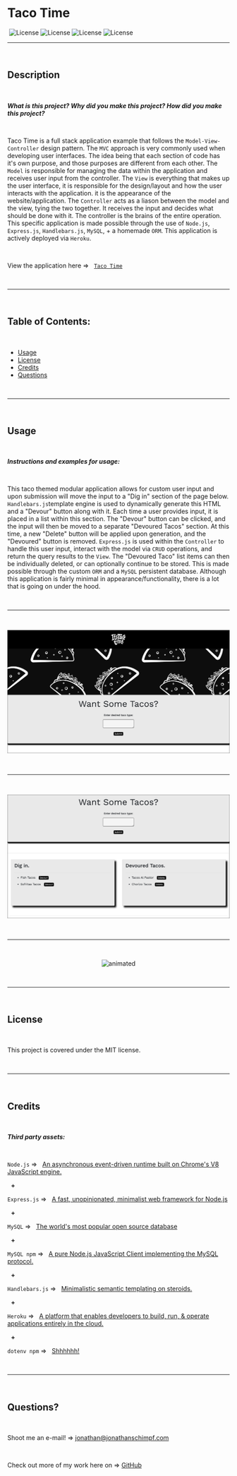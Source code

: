 # Taco Time
‏‏‎
‎‎![License](https://img.shields.io/static/v1?label=License&message=MIT&color=brightgreen) 
![License](https://img.shields.io/static/v1?label=Language&message=JavaScript&color=yellow) 
![License](https://img.shields.io/static/v1?label=Language&message=HTML5&color=orange) 
![License](https://img.shields.io/static/v1?label=Language&message=CSS3&color=blue) 
  

  ---
  
  <p>&nbsp;<p>
    

## Description 

<p>&nbsp;<p>

<strong><em>What is this project? Why did you make this project? How did you make this project?</strong></em>

<p>&nbsp;<p>

Taco Time is a full stack application example that follows the `Model-View-Controller` design pattern. The `MVC` approach is very commonly used when developing user interfaces. The idea being that each section of code has it's own purpose, and those purposes are different from each other. The `Model` is responsible for managing the data within the application and receives user input from the controller. The `View` is everything that makes up the user interface, it is responsible for the design/layout and how the user interacts with the application. it is the appearance of the website/application. The `Controller` acts as a liason between the model and the view, tying the two together. It receives the input and decides what should be done with it. The controller is the brains of the entire operation. This specific application is made possible through the use of `Node.js`, `Express.js`, `Handlebars.js`, `MySQL`, + a homemade `ORM`. This application is actively deployed via `Heroku`.
<p>&nbsp;<p>


View the application here =>‏‏‎ ‎‏‏‎ ‎‏‏‎ ‎‏‏[`Taco Time`](https://taco-time-handlebars.herokuapp.com/)


<p>&nbsp;<p>


---

<p>&nbsp;<p>


## Table of Contents: 

<p>&nbsp;<p>

* [Usage](#usage)
* [License](#license)
* [Credits](#credits)
* [Questions](#questions)

<p>&nbsp;<p>

---


<p>&nbsp;<p>


## Usage


<p>&nbsp;<p>


<strong><em>Instructions and examples for usage:</strong></em>

<p>&nbsp;<p>

This taco themed modular application allows for custom user input and upon submission will move the input to a "Dig in" section of the page below. `Handlebars.js`template engine is used to dynamically generate this HTML and a "Devour" button along with it. Each time a user provides input, it is placed in a list within this section. The "Devour" button can be clicked, and the input will then be moved to a separate "Devoured Tacos" section. At this time, a new "Delete" button will be applied upon generation, and the "Devoured" button is removed. `Express.js` is used within the `Controller` to handle this user input, interact with the model via `CRUD` operations, and return the query results to the `View`. The "Devoured Taco" list items can then be individually deleted, or can optionally continue to be stored. This is made possible through the custom `ORM` and a `MySQL` persistent database. Although this application is fairly minimal in appearance/functionality, there is a lot that is going on under the hood.


<p>&nbsp;<p>



---

<p>&nbsp;<p>



[![IMAGE](public/assets/img/readme_screengrab.jpg)](https://taco-time-handlebars.herokuapp.com/) 


<p>&nbsp;<p>


---


<p>&nbsp;<p>


[![IMAGE](public/assets/img/readme_screengrab_2.jpg)](https://taco-time-handlebars.herokuapp.com/) 

<p>&nbsp;</p>



---

<p>&nbsp;<p>
<p align= "center"><img src="public/assets/gif/TACO-TIME-WALKTHROUGH.gif" alt="animated" /></p>
<p>&nbsp;</p>



---



<p>&nbsp;<p>


## License


<p>&nbsp;<p>


This project is covered under the MIT license. 


<p>&nbsp;<p>


---


<p>&nbsp;<p>


## Credits


<p>&nbsp;<p>


<strong><em>Third party assets:</strong></em>


<p>&nbsp;<p>

`Node.js` =>‏‏‎ ‎ ‏‏‎ ‎[An asynchronous event-driven runtime built on Chrome's V8 JavaScript engine.](https://nodejs.org/en/)


<p>&nbsp;‏‏‎‏‏‎ ‎<strong>+</strong></p>


`Express.js` =>‏‏‎ ‎ ‏‏‎ ‎[A fast, unopinionated, minimalist web framework for Node.js](https://expressjs.com/)


<p>&nbsp;‏‏‎‏‏‎ ‎<strong>+</strong></p>



`MySQL` =>‏‏‎ ‎ ‏‏‎ ‎[The world's most popular open source database ](https://www.mysql.com/)


<p>&nbsp;‏‏‎‏‏‎ ‎<strong>+</strong></p>


`MySQL npm` =>‏‏‎ ‎ ‏‏‎ ‎[A pure Node.js JavaScript Client implementing the MySQL protocol.](https://www.npmjs.com/package/mysql)


<p>&nbsp;‏‏‎‏‏‎ ‎<strong>+</strong></p>


`Handlebars.js` =>‏‏‎ ‎ ‏‏‎ ‎[Minimalistic semantic templating on steroids.](https://handlebarsjs.com/)


<p>&nbsp;‏‏‎‏‏‎ ‎<strong>+</strong></p>



`Heroku` =>‏‏‎ ‎ ‏‏‎ ‎[A platform that enables developers to build, run, & operate applications entirely in the cloud.](https://www.heroku.com)


<p>&nbsp;‏‏‎‏‏‎ ‎<strong>+</strong></p>


`dotenv npm` =>‏‏‎ ‎ ‏‏‎ ‎[Shhhhhh!](https://www.npmjs.com/package/dotenv)


<p>&nbsp;<p>



---


<p>&nbsp;<p>



## Questions?


<p>&nbsp;<p>


Shoot me an e-mail! => jonathan@jonathanschimpf.com

<p>&nbsp;<p>


Check out more of my work here on =>
[GitHub](http://github.com/jonathanschimpf)

<p>&nbsp;<p>



